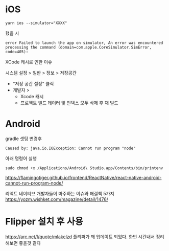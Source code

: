 
# iOS

```
yarn ios --simulator="XXXX"
```

했을 시

```
error Failed to launch the app on simulator, An error was encountered processing the command (domain=com.apple.CoreSimulator.SimError, code=405):
```

XCode 캐시로 인한 이슈

시스템 설정 > 일반 > 정보 > 저장공간 
- "저장 공간 설정" 클릭
- 개발자 > 
	- Xcode 캐시
	- 프로젝트 빌드 데이터 및 인덱스
	모두 삭제 후 재 빌드





# Android

gradle 셋팅 변경후

`Caused by: java.io.IOException: Cannot run program "node"`

아래 명령어 실행

```
sudo chmod +x /Applications/Android\ Studio.app/Contents/bin/printenv
```

https://flamingotiger.github.io/frontend/ReactNative/react-native-android-cannot-run-program-node/





리액트 네이티브 개발자들이 마주하는 이슈와 해결책 5가지
https://yozm.wishket.com/magazine/detail/1476/





# Flipper 설치 후 사용

https://arc.net/l/quote/mlakelzd
플리퍼가 꽤 업데이트 되었다. 한번 시간내서 정리해보면 좋을것 같다